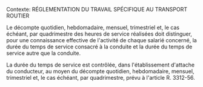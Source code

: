 Contexte: RÉGLEMENTATION DU TRAVAIL SPÉCIFIQUE AU TRANSPORT ROUTIER

Le décompte quotidien, hebdomadaire, mensuel, trimestriel et, le cas échéant, par quadrimestre des heures de service réalisées doit distinguer, pour une connaissance effective de l'activité de chaque salarié concerné, la durée du temps de service consacré à la conduite et la durée du temps de service autre que la conduite.

La durée du temps de service est contrôlée, dans l'établissement d'attache du conducteur, au moyen du décompte quotidien, hebdomadaire, mensuel, trimestriel et, le cas échéant, par quadrimestre, prévu à l'article R. 3312-56.